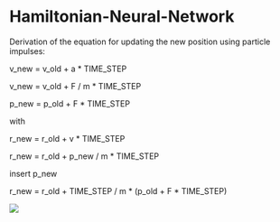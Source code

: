 # Hamiltonian-Neural-Network

Derivation of the equation for updating the new position using particle impulses:

v_new = v_old + a * TIME_STEP

v_new = v_old + F / m * TIME_STEP

p_new = p_old + F * TIME_STEP

with

r_new = r_old + v * TIME_STEP

r_new = r_old + p_new / m * TIME_STEP


insert p_new

r_new = r_old + TIME_STEP / m * (p_old + F * TIME_STEP)

<img src="https://render.githubusercontent.com/render/math?math=\nu_{new} = v_old + a * TIME_STEP">



